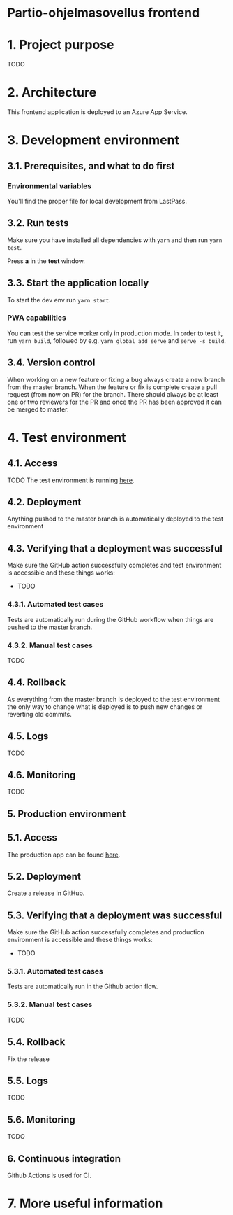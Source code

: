 # Partio-ohjelmasovellus frontend

# 1. Project purpose

TODO

# 2. Architecture

This frontend application is deployed to an Azure App Service.

# 3. Development environment

## 3.1. Prerequisites, and what to do first

### Environmental variables

You'll find the proper file for local development from LastPass.

## 3.2. Run tests

Make sure you have installed all dependencies with `yarn` and then run `yarn test`.

Press **a** in the **test** window.

## 3.3. Start the application locally

To start the dev env run `yarn start`.

### PWA capabilities

You can test the service worker only in production mode. In order to test it, run `yarn build`,
followed by e.g. `yarn global add serve` and `serve -s build`.

## 3.4. Version control

When working on a new feature or fixing a bug always create a new branch from the master branch. When the feature or fix is complete create a pull request (from now on PR) for the branch. There should always be at least one or two reviewers for the PR and once the PR has been approved it can be merged to master.

# 4. Test environment

## 4.1. Access

TODO
The test environment is running [here](https://pos-staging.azurewebsites.net/).

## 4.2. Deployment

Anything pushed to the master branch is automatically deployed to the test environment

## 4.3. Verifying that a deployment was successful

Make sure the GitHub action successfully completes and test environment is accessible and these things works:

- TODO

### 4.3.1. Automated test cases

Tests are automatically run during the GitHub workflow when things are pushed to the master branch.

### 4.3.2. Manual test cases

TODO

## 4.4. Rollback

As everything from the master branch is deployed to the test environment the only way to change what is deployed is to push new changes or reverting old commits.

## 4.5. Logs

TODO

## 4.6. Monitoring

TODO

## 5. Production environment

## 5.1. Access

The production app can be found [here](https://pos-production.azurewebsites.net/).

## 5.2. Deployment

Create a release in GitHub.

## 5.3. Verifying that a deployment was successful

Make sure the GitHub action successfully completes and production environment is accessible and these things works:

- TODO

### 5.3.1. Automated test cases

Tests are automatically run in the Github action flow.

### 5.3.2. Manual test cases

TODO

## 5.4. Rollback

Fix the release

## 5.5. Logs

TODO

## 5.6. Monitoring

TODO

## 6. Continuous integration

Github Actions is used for CI.

# 7. More useful information
